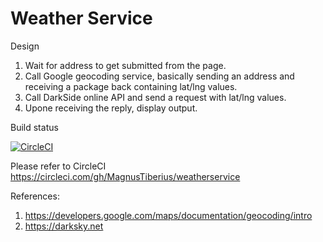 # Weather Service

Design

1. Wait for address to get submitted from the page.
2. Call Google geocoding service, basically sending an address and receiving a package back containing lat/lng values.
3. Call DarkSide online API and send a request with lat/lng values.
4. Upone receiving the reply, display output.

Build status

[![CircleCI](https://circleci.com/gh/MagnusTiberius/weatherservice.svg?style=svg)](https://circleci.com/gh/MagnusTiberius/weatherservice)


Please refer to CircleCI https://circleci.com/gh/MagnusTiberius/weatherservice


References:
1. https://developers.google.com/maps/documentation/geocoding/intro
2. https://darksky.net

